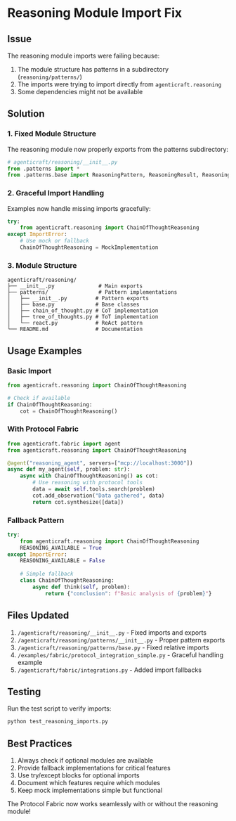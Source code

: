 # Reasoning Module Import Fix

## Issue
The reasoning module imports were failing because:
1. The module structure has patterns in a subdirectory (`reasoning/patterns/`)
2. The imports were trying to import directly from `agenticraft.reasoning`
3. Some dependencies might not be available

## Solution

### 1. Fixed Module Structure
The reasoning module now properly exports from the patterns subdirectory:

```python
# agenticraft/reasoning/__init__.py
from .patterns import *
from .patterns.base import ReasoningPattern, ReasoningResult, ReasoningStep
```

### 2. Graceful Import Handling
Examples now handle missing imports gracefully:

```python
try:
    from agenticraft.reasoning import ChainOfThoughtReasoning
except ImportError:
    # Use mock or fallback
    ChainOfThoughtReasoning = MockImplementation
```

### 3. Module Structure
```
agenticraft/reasoning/
├── __init__.py              # Main exports
├── patterns/                # Pattern implementations
│   ├── __init__.py         # Pattern exports
│   ├── base.py             # Base classes
│   ├── chain_of_thought.py # CoT implementation
│   ├── tree_of_thoughts.py # ToT implementation
│   └── react.py            # ReAct pattern
└── README.md               # Documentation
```

## Usage Examples

### Basic Import
```python
from agenticraft.reasoning import ChainOfThoughtReasoning

# Check if available
if ChainOfThoughtReasoning:
    cot = ChainOfThoughtReasoning()
```

### With Protocol Fabric
```python
from agenticraft.fabric import agent
from agenticraft.reasoning import ChainOfThoughtReasoning

@agent("reasoning_agent", servers=["mcp://localhost:3000"])
async def my_agent(self, problem: str):
    async with ChainOfThoughtReasoning() as cot:
        # Use reasoning with protocol tools
        data = await self.tools.search(problem)
        cot.add_observation("Data gathered", data)
        return cot.synthesize([data])
```

### Fallback Pattern
```python
try:
    from agenticraft.reasoning import ChainOfThoughtReasoning
    REASONING_AVAILABLE = True
except ImportError:
    REASONING_AVAILABLE = False
    
    # Simple fallback
    class ChainOfThoughtReasoning:
        async def think(self, problem):
            return {"conclusion": f"Basic analysis of {problem}"}
```

## Files Updated

1. `/agenticraft/reasoning/__init__.py` - Fixed imports and exports
2. `/agenticraft/reasoning/patterns/__init__.py` - Proper pattern exports
3. `/agenticraft/reasoning/patterns/base.py` - Fixed relative imports
4. `/examples/fabric/protocol_integration_simple.py` - Graceful handling example
5. `/agenticraft/fabric/integrations.py` - Added import fallbacks

## Testing

Run the test script to verify imports:
```bash
python test_reasoning_imports.py
```

## Best Practices

1. Always check if optional modules are available
2. Provide fallback implementations for critical features
3. Use try/except blocks for optional imports
4. Document which features require which modules
5. Keep mock implementations simple but functional

The Protocol Fabric now works seamlessly with or without the reasoning module!
